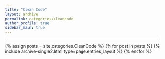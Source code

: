 ```yaml
---
title: "Clean Code"
layout: archive
permalink: categories/cleancode
author_profile: true
sidebar_main: true
---
```


<!-- 공백이 포함되어 있는 카테고리 이름의 경우 site.categories['a b c'] 이런식으로! -->

***

{% assign posts = site.categories.CleanCode %}
{% for post in posts %} {% include archive-single2.html type=page.entries_layout %} {% endfor %}